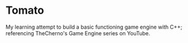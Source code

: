 # Tomato
My learning attempt to build a basic functioning game engine with C++; referencing TheCherno's Game Engine series on YouTube.
